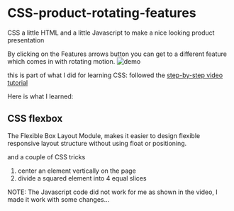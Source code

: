 # CSS-product-rotating-features
CSS a little HTML and a little Javascript to make a nice looking product presentation

By clicking on the Features arrows button you can get to a different feature which comes in with rotating motion.
![demo](https://user-images.githubusercontent.com/7433768/103306397-bebcb300-4a0d-11eb-9cfb-564926217c2a.gif)

this is part of what I did for learning CSS: followed the [step-by-step video tutorial](https://youtu.be/zxfhf-V4JFQ)

Here is what I learned:

## CSS flexbox
The Flexible Box Layout Module, makes it easier to design flexible responsive layout structure without using float or positioning.

and a couple of CSS tricks

1. center an element vertically on the page
2. divide a squared element into 4 equal slices

NOTE: The Javascript code did not work for me as shown in the video, I made it work with some changes...
